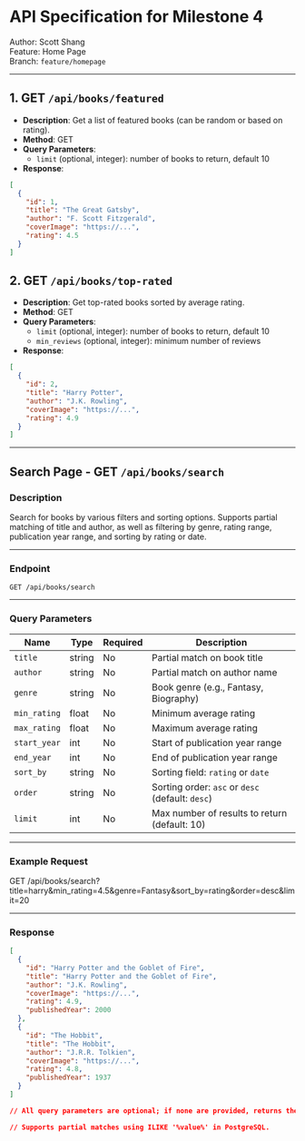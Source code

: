 # API Specification for Milestone 4

Author: Scott Shang  
Feature: Home Page  
Branch: `feature/homepage`

---

## 1. GET `/api/books/featured`

- **Description**: Get a list of featured books (can be random or based on rating).
- **Method**: GET
- **Query Parameters**:
  - `limit` (optional, integer): number of books to return, default 10
- **Response**:
```json
[
  {
    "id": 1,
    "title": "The Great Gatsby",
    "author": "F. Scott Fitzgerald",
    "coverImage": "https://...",
    "rating": 4.5
  }
]
```

## 2. GET `/api/books/top-rated`

- **Description**: Get top-rated books sorted by average rating.
- **Method**: GET
- **Query Parameters**:
  - `limit` (optional, integer): number of books to return, default 10
  - `min_reviews` (optional, integer): minimum number of reviews
- **Response**:
```json
[
  {
    "id": 2,
    "title": "Harry Potter",
    "author": "J.K. Rowling",
    "coverImage": "https://...",
    "rating": 4.9
  }
]
```

---

## Search Page - GET `/api/books/search`

### Description

Search for books by various filters and sorting options. Supports partial matching of title and author, as well as filtering by genre, rating range, publication year range, and sorting by rating or date.

---

### Endpoint

`GET /api/books/search`

---

### Query Parameters

| Name         | Type   | Required | Description |
|--------------|--------|----------|-------------|
| `title`      | string | No       | Partial match on book title |
| `author`     | string | No       | Partial match on author name |
| `genre`      | string | No       | Book genre (e.g., Fantasy, Biography) |
| `min_rating` | float  | No       | Minimum average rating |
| `max_rating` | float  | No       | Maximum average rating |
| `start_year` | int    | No       | Start of publication year range |
| `end_year`   | int    | No       | End of publication year range |
| `sort_by`    | string | No       | Sorting field: `rating` or `date` |
| `order`      | string | No       | Sorting order: `asc` or `desc` (default: `desc`) |
| `limit`      | int    | No       | Max number of results to return (default: 10) |

---

### Example Request

GET /api/books/search?title=harry&min_rating=4.5&genre=Fantasy&sort_by=rating&order=desc&limit=20


---

### Response

```json
[
  {
    "id": "Harry Potter and the Goblet of Fire",
    "title": "Harry Potter and the Goblet of Fire",
    "author": "J.K. Rowling",
    "coverImage": "https://...",
    "rating": 4.9,
    "publishedYear": 2000
  },
  {
    "id": "The Hobbit",
    "title": "The Hobbit",
    "author": "J.R.R. Tolkien",
    "coverImage": "https://...",
    "rating": 4.8,
    "publishedYear": 1937
  }
]

// All query parameters are optional; if none are provided, returns the latest published books sorted by date descending.

// Supports partial matches using ILIKE '%value%' in PostgreSQL.

